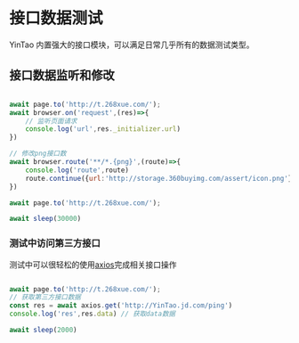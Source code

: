 # 接口数据测试

YinTao 内置强大的接口模块，可以满足日常几乎所有的数据测试类型。


## 接口数据监听和修改

```js

await page.to('http://t.268xue.com/');
await browser.on('request',(res)=>{
    // 监听页面请求
    console.log('url',res._initializer.url)
})

// 修改png接口数
await browser.route('**/*.{png}',(route)=>{
    console.log('route',route)
    route.continue({url:'http://storage.360buyimg.com/assert/icon.png'});
})

await page.to('http://t.268xue.com/');

await sleep(30000)
```

### 测试中访问第三方接口
测试中可以很轻松的使用[axios](http://www.axios-js.com/zh-cn/docs/)完成相关接口操作
```js

await page.to('http://t.268xue.com/');
// 获取第三方接口数据
const res = await axios.get('http://YinTao.jd.com/ping')
console.log('res',res.data) // 获取data数据

await sleep(2000)
```